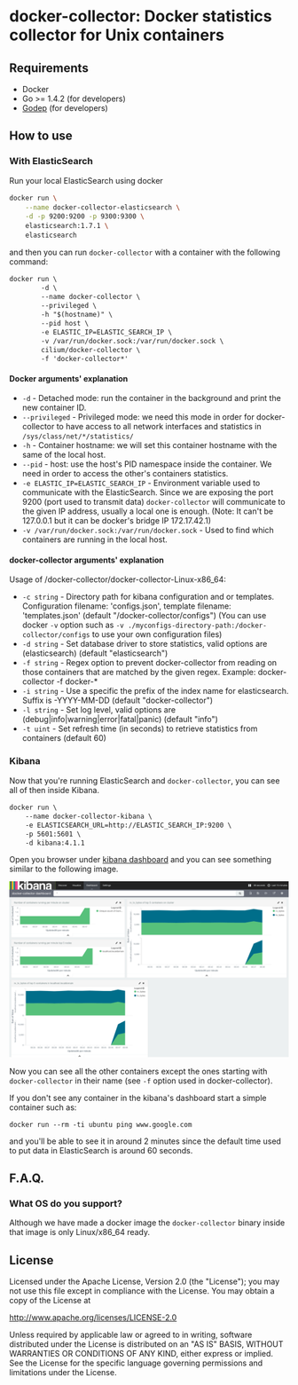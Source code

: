 # docker-collector: Docker statistics collector for Unix containers

## Requirements

- Docker
- Go >= 1.4.2 (for developers)
- [Godep](https://github.com/tools/godep) (for developers)

## How to use

### With ElasticSearch

Run your local ElasticSearch using docker

```bash
docker run \
    --name docker-collector-elasticsearch \
	-d -p 9200:9200 -p 9300:9300 \
	elasticsearch:1.7.1 \
	elasticsearch
```

and then you can run `docker-collector` with a container with the following command:

```
docker run \
        -d \
        --name docker-collector \
        --privileged \
        -h "$(hostname)" \
        --pid host \
        -e ELASTIC_IP=ELASTIC_SEARCH_IP \
        -v /var/run/docker.sock:/var/run/docker.sock \
        cilium/docker-collector \
        -f 'docker-collector*'
```

#### Docker arguments' explanation

* `-d` - Detached mode: run the container in the background and print the new container ID.
* `--privileged` - Privileged mode: we need this mode in order for docker-collector to have access to all network interfaces and statistics in `/sys/class/net/*/statistics/`
* `-h` - Container hostname: we will set this container hostname with the same of the local host.
* `--pid` - host: use the host's PID namespace inside the container. We need in order to access the other's containers statistics.
* `-e ELASTIC_IP=ELASTIC_SEARCH_IP` - Environment variable used to communicate with the ElasticSearch. Since we are exposing the port 9200 (port used to transmit data) `docker-collector` will communicate to the given IP address, usually a local one is enough. (Note: It can't be 127.0.0.1 but it can be docker's bridge IP 172.17.42.1)
* `-v /var/run/docker.sock:/var/run/docker.sock` - Used to find which containers are running in the local host.

#### docker-collector arguments' explanation

Usage of /docker-collector/docker-collector-Linux-x86_64:
* `-c string` - Directory path for kibana configuration and or templates. Configuration filename: 'configs.json', template filename: 'templates.json' (default "/docker-collector/configs")
        (You can use docker `-v` option such as `-v ./myconfigs-directory-path:/docker-collector/configs` to use your own configuration files)
* `-d string` - Set database driver to store statistics, valid options are (elasticsearch) (default "elasticsearch")
* `-f string` - Regex option to prevent docker-collector from reading on those containers that are matched by the given regex. Example: docker-collector -f docker-*
* `-i string` - Use a specific the prefix of the index name for elasticsearch. Suffix is -YYYY-MM-DD (default "docker-collector")
* `-l string` - Set log level, valid options are (debug|info|warning|error|fatal|panic) (default "info")
* `-t uint` - Set refresh time (in seconds) to retrieve statistics from containers (default 60)

### Kibana

Now that you're running ElasticSearch and `docker-collector`, you can see all of then inside Kibana.

```
docker run \
    --name docker-collector-kibana \
    -e ELASTICSEARCH_URL=http://ELASTIC_SEARCH_IP:9200 \
    -p 5601:5601 \
    -d kibana:4.1.1
```

Open you browser under [kibana dashboard](http://127.0.0.1:5601/#/dashboard/docker-collector-dashboard?_g=(refreshInterval:(display:'30%20seconds',pause:!f,section:1,value:30000),time:(from:now-15m,mode:quick,to:now))&_a=(filters:!(),query:(query_string:(analyze_wildcard:!t,query:'*')),title:docker-collector-dashboard)) and you can see something similar to the following image.

 ![DockercollectorUI](./docs/dockercollectorUI.png)

Now you can see all the other containers except the ones starting with `docker-collector` in their name (see `-f` option used in docker-collector).

If you don't see any container in the kibana's dashboard start a simple container such as:

```
docker run --rm -ti ubuntu ping www.google.com
```

and you'll be able to see it in around 2 minutes since the default time used to put data in ElasticSearch is around 60 seconds.

## F.A.Q.

### What OS do you support?

Although we have made a docker image the `docker-collector` binary inside that image is only Linux/x86_64 ready.

## License

Licensed under the Apache License, Version 2.0 (the "License"); you may not use this file except in compliance with the License.  You may obtain a copy of the License at

   http://www.apache.org/licenses/LICENSE-2.0

Unless required by applicable law or agreed to in writing, software distributed under the License is distributed on an "AS IS" BASIS, WITHOUT WARRANTIES OR CONDITIONS OF ANY KIND, either express or implied.  See the License for the specific language governing permissions and limitations under the License.
